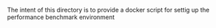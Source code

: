The intent of this directory is to provide a docker script for settig up the performance benchmark environment